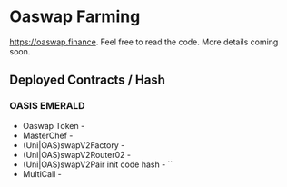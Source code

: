 # Oaswap Farming

https://oaswap.finance. Feel free to read the code. More details coming soon.

## Deployed Contracts / Hash

### OASIS EMERALD

- Oaswap Token - 
- MasterChef - 
- (Uni|OAS)swapV2Factory - 
- (Uni|OAS)swapV2Router02 - 
- (Uni|OAS)swapV2Pair init code hash - ``
- MultiCall - 